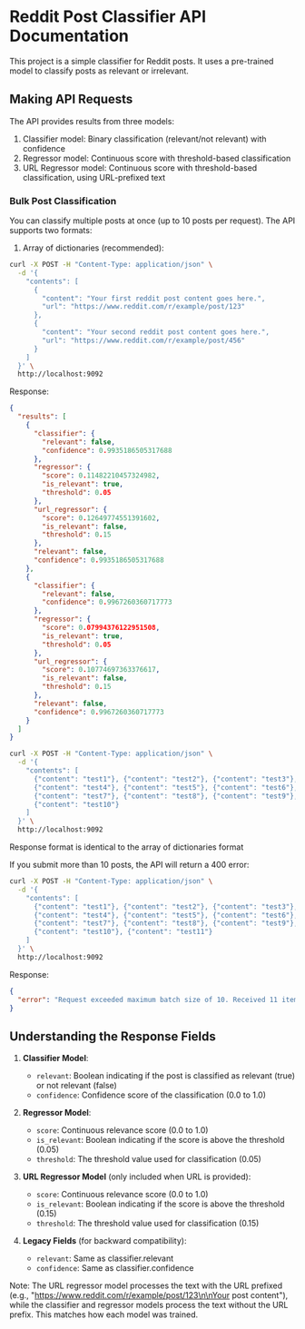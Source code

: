 # Reddit Post Classifier API Documentation

This project is a simple classifier for Reddit posts. It uses a pre-trained model to classify posts as relevant or irrelevant.

## Making API Requests

The API provides results from three models:

1. Classifier model: Binary classification (relevant/not relevant) with confidence
2. Regressor model: Continuous score with threshold-based classification
3. URL Regressor model: Continuous score with threshold-based classification, using URL-prefixed text

### Bulk Post Classification

You can classify multiple posts at once (up to 10 posts per request). The API supports two formats:

1. Array of dictionaries (recommended):

```bash
curl -X POST -H "Content-Type: application/json" \
  -d '{
    "contents": [
      {
        "content": "Your first reddit post content goes here.",
        "url": "https://www.reddit.com/r/example/post/123"
      },
      {
        "content": "Your second reddit post content goes here.",
        "url": "https://www.reddit.com/r/example/post/456"
      }
    ]
  }' \
  http://localhost:9092
```

Response:

```json
{
  "results": [
    {
      "classifier": {
        "relevant": false,
        "confidence": 0.9935186505317688
      },
      "regressor": {
        "score": 0.11482210457324982,
        "is_relevant": true,
        "threshold": 0.05
      },
      "url_regressor": {
        "score": 0.12649774551391602,
        "is_relevant": false,
        "threshold": 0.15
      },
      "relevant": false,
      "confidence": 0.9935186505317688
    },
    {
      "classifier": {
        "relevant": false,
        "confidence": 0.9967260360717773
      },
      "regressor": {
        "score": 0.07994376122951508,
        "is_relevant": true,
        "threshold": 0.05
      },
      "url_regressor": {
        "score": 0.10774697363376617,
        "is_relevant": false,
        "threshold": 0.15
      },
      "relevant": false,
      "confidence": 0.9967260360717773
    }
  ]
}
```

```bash
curl -X POST -H "Content-Type: application/json" \
  -d '{
    "contents": [
      {"content": "test1"}, {"content": "test2"}, {"content": "test3"},
      {"content": "test4"}, {"content": "test5"}, {"content": "test6"},
      {"content": "test7"}, {"content": "test8"}, {"content": "test9"},
      {"content": "test10"}
    ]
  }' \
  http://localhost:9092
```

Response format is identical to the array of dictionaries format

If you submit more than 10 posts, the API will return a 400 error:

```bash
curl -X POST -H "Content-Type: application/json" \
  -d '{
    "contents": [
      {"content": "test1"}, {"content": "test2"}, {"content": "test3"},
      {"content": "test4"}, {"content": "test5"}, {"content": "test6"},
      {"content": "test7"}, {"content": "test8"}, {"content": "test9"},
      {"content": "test10"}, {"content": "test11"}
    ]
  }' \
  http://localhost:9092
```

Response:

```json
{
  "error": "Request exceeded maximum batch size of 10. Received 11 items."
}
```

## Understanding the Response Fields

1. **Classifier Model**:

   - `relevant`: Boolean indicating if the post is classified as relevant (true) or not relevant (false)
   - `confidence`: Confidence score of the classification (0.0 to 1.0)

2. **Regressor Model**:

   - `score`: Continuous relevance score (0.0 to 1.0)
   - `is_relevant`: Boolean indicating if the score is above the threshold (0.05)
   - `threshold`: The threshold value used for classification (0.05)

3. **URL Regressor Model** (only included when URL is provided):

   - `score`: Continuous relevance score (0.0 to 1.0)
   - `is_relevant`: Boolean indicating if the score is above the threshold (0.15)
   - `threshold`: The threshold value used for classification (0.15)

4. **Legacy Fields** (for backward compatibility):
   - `relevant`: Same as classifier.relevant
   - `confidence`: Same as classifier.confidence

Note: The URL regressor model processes the text with the URL prefixed (e.g., "https://www.reddit.com/r/example/post/123\n\nYour post content"), while the classifier and regressor models process the text without the URL prefix. This matches how each model was trained.
